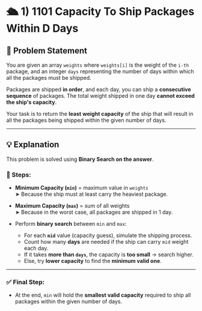 # 🛳️ 1) 1101 Capacity To Ship Packages Within D Days

## 📌 Problem Statement

You are given an array `weights` where `weights[i]` is the weight of the `i-th` package, and an integer `days` representing the number of days within which all the packages must be shipped.

Packages are shipped **in order**, and each day, you can ship a **consecutive sequence** of packages. The total weight shipped in one day **cannot exceed the ship's capacity**.

Your task is to return the **least weight capacity** of the ship that will result in all the packages being shipped within the given number of days.

---

## 💡 Explanation

This problem is solved using **Binary Search on the answer**.

### 🧭 Steps:

- **Minimum Capacity (`min`)** = maximum value in `weights`  
  ➤ Because the ship must at least carry the heaviest package.

- **Maximum Capacity (`max`)** = sum of all weights  
  ➤ Because in the worst case, all packages are shipped in 1 day.

- Perform **binary search** between `min` and `max`:

  - For each **`mid`** value (capacity guess), simulate the shipping process.
  - Count how many **days** are needed if the ship can carry `mid` weight each day.
  - If it takes **more than `days`**, the capacity is **too small** → search higher.
  - Else, try **lower capacity** to find the **minimum valid one**.

---

### ✅ Final Step:

- At the end, `min` will hold the **smallest valid capacity** required to ship all packages within the given number of days.

